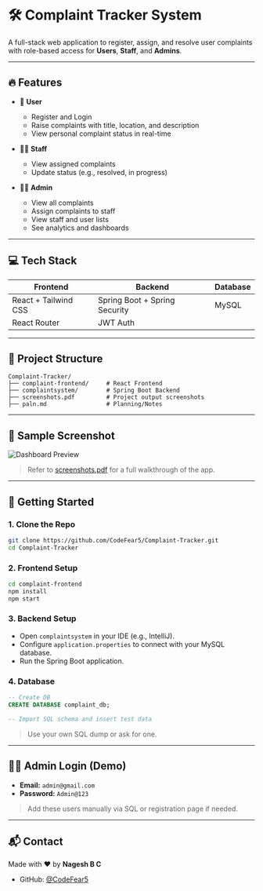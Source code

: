 # 🛠 Complaint Tracker System

A full-stack web application to register, assign, and resolve user complaints with role-based access for **Users**, **Staff**, and **Admins**.

---

## 🔥 Features

- 👤 **User**
  - Register and Login
  - Raise complaints with title, location, and description
  - View personal complaint status in real-time

- 👨‍🔧 **Staff**
  - View assigned complaints
  - Update status (e.g., resolved, in progress)

- 🧑‍💼 **Admin**
  - View all complaints
  - Assign complaints to staff
  - View staff and user lists
  - See analytics and dashboards

---

## 💻 Tech Stack

| Frontend      | Backend        | Database |
|---------------|----------------|----------|
| React + Tailwind CSS | Spring Boot + Spring Security | MySQL     |
| React Router  | JWT Auth       |          |

---

## 🧭 Project Structure

```
Complaint-Tracker/
├── complaint-frontend/     # React Frontend
├── complaintsystem/        # Spring Boot Backend
├── screenshots.pdf         # Project output screenshots
├── paln.md                 # Planning/Notes
```

---

## 📸 Sample Screenshot

![Dashboard Preview](screenshots.png)

> Refer to [screenshots.pdf](screenshots.pdf) for a full walkthrough of the app.

---

## 🚀 Getting Started

### 1. Clone the Repo

```bash
git clone https://github.com/CodeFear5/Complaint-Tracker.git
cd Complaint-Tracker
```

### 2. Frontend Setup

```bash
cd complaint-frontend
npm install
npm start
```

### 3. Backend Setup

- Open `complaintsystem` in your IDE (e.g., IntelliJ).
- Configure `application.properties` to connect with your MySQL database.
- Run the Spring Boot application.

### 4. Database

```sql
-- Create DB
CREATE DATABASE complaint_db;

-- Import SQL schema and insert test data
```

> Use your own SQL dump or ask for one.

---

## 🧑‍🔧 Admin Login (Demo)

- **Email:** `admin@gmail.com`
- **Password:** `Admin@123`

> Add these users manually via SQL or registration page if needed.

---

## 📬 Contact

Made with ❤️ by **Nagesh B C**

- GitHub: [@CodeFear5](https://github.com/CodeFear5)
